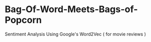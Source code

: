 # Bag-Of-Word-Meets-Bags-of-Popcorn
Sentiment Analysis Using Google's Word2Vec ( for movie reviews )
